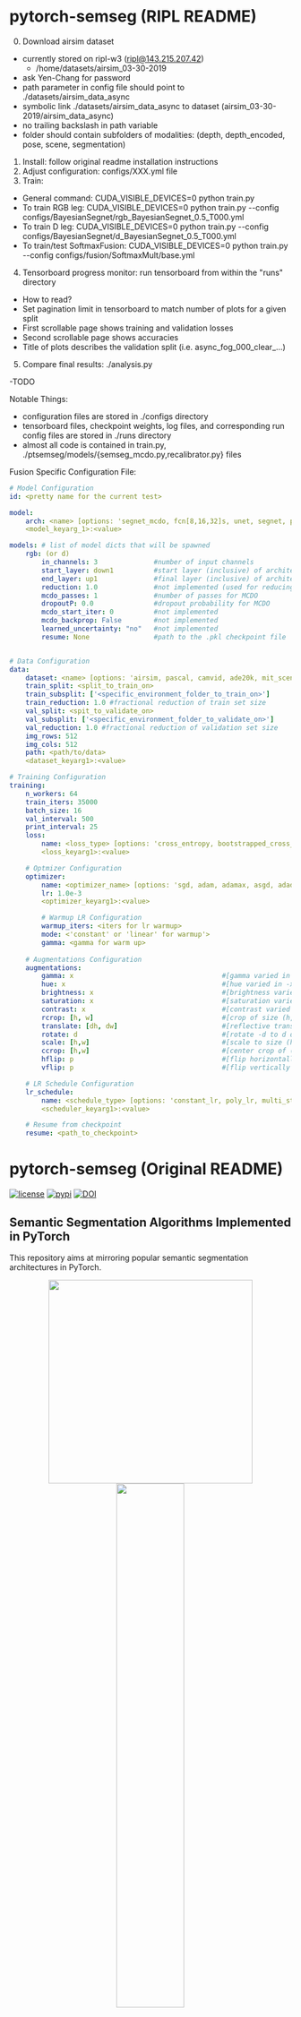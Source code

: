 # pytorch-semseg (RIPL README)

0. Download airsim dataset

- currently stored on ripl-w3 (ripl@143.215.207.42)
  - /home/datasets/airsim_03-30-2019
- ask Yen-Chang for password
- path parameter in config file should point to ./datasets/airsim_data_async
- symbolic link ./datasets/airsim_data_async to dataset (airsim_03-30-2019/airsim_data_async)
- no trailing backslash in path variable
- folder should contain subfolders of modalities: (depth, depth_encoded, pose, scene, segmentation)
1. Install: follow original readme installation instructions
2. Adjust configuration: configs/XXX.yml file
3. Train:

- General command: CUDA_VISIBLE_DEVICES=0 python train.py
- To train RGB leg: CUDA_VISIBLE_DEVICES=0 python train.py --config configs/BayesianSegnet/rgb_BayesianSegnet_0.5_T000.yml
- To train D leg: CUDA_VISIBLE_DEVICES=0 python train.py --config configs/BayesianSegnet/d_BayesianSegnet_0.5_T000.yml
- To train/test SoftmaxFusion: CUDA_VISIBLE_DEVICES=0 python train.py --config configs/fusion/SoftmaxMult/base.yml

4. Tensorboard progress monitor: run tensorboard from within the "runs" directory

- How to read?
- Set pagination limit in tensorboard to match number of plots for a given split
- First scrollable page shows training and validation losses
- Second scrollable page shows accuracies
- Title of plots describes the validation split (i.e. async_fog_000_clear_...)

5. Compare final results: ./analysis.py

-TODO

Notable Things:
- configuration files are stored in ./configs directory
- tensorboard files, checkpoint weights, log files, and corresponding run config files are stored in ./runs directory
- almost all code is contained in train.py, ./ptsemseg/models/{semseg_mcdo.py,recalibrator.py} files


Fusion Specific Configuration File:

```yaml
# Model Configuration
id: <pretty name for the current test>

model:
    arch: <name> [options: 'segnet_mcdo, fcn[8,16,32]s, unet, segnet, pspnet, icnet, icnetBN, linknet, frrn[A,B]'
    <model_keyarg_1>:<value>

models: # list of model dicts that will be spawned
    rgb: (or d)
        in_channels: 3              #number of input channels
        start_layer: down1          #start layer (inclusive) of architecture (used for mid mcdo fusion)
        end_layer: up1              #final layer (inclusive) of architecture (used for mid mcdo fusion)
        reduction: 1.0              #not implemented (used for reducing the number of parameters in the network)
        mcdo_passes: 1              #number of passes for MCDO
        dropoutP: 0.0               #dropout probability for MCDO
        mcdo_start_iter: 0          #not implemented
        mcdo_backprop: False        #not implemented
        learned_uncertainty: "no"   #not implemented
        resume: None                #path to the .pkl checkpoint file


# Data Configuration
data:
    dataset: <name> [options: 'airsim, pascal, camvid, ade20k, mit_sceneparsing_benchmark, cityscapes, nyuv2, sunrgbd, vistas'] 
    train_split: <split_to_train_on>
    train_subsplit: ['<specific_environment_folder_to_train_on>']
    train_reduction: 1.0 #fractional reduction of train set size
    val_split: <spit_to_validate_on>
    val_subsplit: ['<specific_environment_folder_to_validate_on>']
    val_reduction: 1.0 #fractional reduction of validation set size
    img_rows: 512
    img_cols: 512
    path: <path/to/data>
    <dataset_keyarg1>:<value>

# Training Configuration
training:
    n_workers: 64
    train_iters: 35000
    batch_size: 16
    val_interval: 500
    print_interval: 25
    loss:
        name: <loss_type> [options: 'cross_entropy, bootstrapped_cross_entropy, multi_scale_crossentropy']
        <loss_keyarg1>:<value>

    # Optmizer Configuration
    optimizer:
        name: <optimizer_name> [options: 'sgd, adam, adamax, asgd, adadelta, adagrad, rmsprop']
        lr: 1.0e-3
        <optimizer_keyarg1>:<value>

        # Warmup LR Configuration
        warmup_iters: <iters for lr warmup>
        mode: <'constant' or 'linear' for warmup'>
        gamma: <gamma for warm up>
       
    # Augmentations Configuration
    augmentations:
        gamma: x                                     #[gamma varied in 1 to 1+x]
        hue: x                                       #[hue varied in -x to x]
        brightness: x                                #[brightness varied in 1-x to 1+x]
        saturation: x                                #[saturation varied in 1-x to 1+x]
        contrast: x                                  #[contrast varied in 1-x to 1+x]
        rcrop: [h, w]                                #[crop of size (h,w)]
        translate: [dh, dw]                          #[reflective translation by (dh, dw)]
        rotate: d                                    #[rotate -d to d degrees]
        scale: [h,w]                                 #[scale to size (h,w)]
        ccrop: [h,w]                                 #[center crop of (h,w)]
        hflip: p                                     #[flip horizontally with chance p]
        vflip: p                                     #[flip vertically with chance p]

    # LR Schedule Configuration
    lr_schedule:
        name: <schedule_type> [options: 'constant_lr, poly_lr, multi_step, cosine_annealing, exp_lr']
        <scheduler_keyarg1>:<value>

    # Resume from checkpoint  
    resume: <path_to_checkpoint>
```


# pytorch-semseg (Original README)

[![license](https://img.shields.io/github/license/mashape/apistatus.svg)](https://github.com/meetshah1995/pytorch-semseg/blob/master/LICENSE)
[![pypi](https://img.shields.io/pypi/v/pytorch_semseg.svg)](https://pypi.python.org/pypi/pytorch-semseg/0.1.2)
[![DOI](https://zenodo.org/badge/DOI/10.5281/zenodo.1185075.svg)](https://doi.org/10.5281/zenodo.1185075)



## Semantic Segmentation Algorithms Implemented in PyTorch

This repository aims at mirroring popular semantic segmentation architectures in PyTorch. 


<p align="center">
<a href="https://www.youtube.com/watch?v=iXh9aCK3ubs" target="_blank"><img src="https://i.imgur.com/agvJOPF.gif" width="364"/></a>
<img src="https://meetshah1995.github.io/images/blog/ss/ptsemseg.png" width="49%"/>
</p>

### Networks implemented

* [PSPNet](https://arxiv.org/abs/1612.01105) - With support for loading pretrained models w/o caffe dependency
* [ICNet](https://arxiv.org/pdf/1704.08545.pdf) - With optional batchnorm and pretrained models
* [FRRN](https://arxiv.org/abs/1611.08323) - Model A and B
* [FCN](https://arxiv.org/abs/1411.4038) - All 1 (FCN32s), 2 (FCN16s) and 3 (FCN8s) stream variants
* [U-Net](https://arxiv.org/abs/1505.04597) - With optional deconvolution and batchnorm
* [Link-Net](https://codeac29.github.io/projects/linknet/) - With multiple resnet backends
* [Segnet](https://arxiv.org/abs/1511.00561) - With Unpooling using Maxpool indices


### DataLoaders implemented

* [AirSim](https://github.com/Microsoft/AirSim)
* [CamVid](http://mi.eng.cam.ac.uk/research/projects/VideoRec/CamVid/)
* [Pascal VOC](http://host.robots.ox.ac.uk/pascal/VOC/voc2012/segexamples/index.html)
* [ADE20K](http://groups.csail.mit.edu/vision/datasets/ADE20K/)
* [MIT Scene Parsing Benchmark](http://data.csail.mit.edu/places/ADEchallenge/ADEChallengeData2016.zip)
* [Cityscapes](https://www.cityscapes-dataset.com/)
* [NYUDv2](http://cs.nyu.edu/~silberman/datasets/nyu_depth_v2.html)
* [Sun-RGBD](http://rgbd.cs.princeton.edu/)


### Requirements

* pytorch >=0.4.0
* torchvision ==0.2.0
* scipy
* tqdm
* tensorboardX

#### One-line installation
    
`pip install -r requirements.txt`

### Data

* Download data for desired dataset(s) from list of URLs [here](https://meetshah1995.github.io/semantic-segmentation/deep-learning/pytorch/visdom/2017/06/01/semantic-segmentation-over-the-years.html#sec_datasets).
* Extract the zip / tar and modify the path appropriately in your `config.yaml`


### Usage

**Setup config file**

```yaml
# Model Configuration
model:
    arch: <name> [options: 'fcn[8,16,32]s, unet, segnet, pspnet, icnet, icnetBN, linknet, frrn[A,B]'
    <model_keyarg_1>:<value>

# Data Configuration
data:
    dataset: <name> [options: 'pascal, camvid, ade20k, mit_sceneparsing_benchmark, cityscapes, nyuv2, sunrgbd, vistas'] 
    train_split: <split_to_train_on>
    val_split: <spit_to_validate_on>
    img_rows: 512
    img_cols: 1024
    path: <path/to/data>
    <dataset_keyarg1>:<value>

# Training Configuration
training:
    n_workers: 64
    train_iters: 35000
    batch_size: 16
    val_interval: 500
    print_interval: 25
    loss:
        name: <loss_type> [options: 'cross_entropy, bootstrapped_cross_entropy, multi_scale_crossentropy']
        <loss_keyarg1>:<value>

    # Optmizer Configuration
    optimizer:
        name: <optimizer_name> [options: 'sgd, adam, adamax, asgd, adadelta, adagrad, rmsprop']
        lr: 1.0e-3
        <optimizer_keyarg1>:<value>

        # Warmup LR Configuration
        warmup_iters: <iters for lr warmup>
        mode: <'constant' or 'linear' for warmup'>
        gamma: <gamma for warm up>
       
    # Augmentations Configuration
    augmentations:
        gamma: x                                     #[gamma varied in 1 to 1+x]
        hue: x                                       #[hue varied in -x to x]
        brightness: x                                #[brightness varied in 1-x to 1+x]
        saturation: x                                #[saturation varied in 1-x to 1+x]
        contrast: x                                  #[contrast varied in 1-x to 1+x]
        rcrop: [h, w]                                #[crop of size (h,w)]
        translate: [dh, dw]                          #[reflective translation by (dh, dw)]
        rotate: d                                    #[rotate -d to d degrees]
        scale: [h,w]                                 #[scale to size (h,w)]
        ccrop: [h,w]                                 #[center crop of (h,w)]
        hflip: p                                     #[flip horizontally with chance p]
        vflip: p                                     #[flip vertically with chance p]

    # LR Schedule Configuration
    lr_schedule:
        name: <schedule_type> [options: 'constant_lr, poly_lr, multi_step, cosine_annealing, exp_lr']
        <scheduler_keyarg1>:<value>

    # Resume from checkpoint  
    resume: <path_to_checkpoint>
```

**To train the model :**

```
python train.py [-h] [--config [CONFIG]] 

--config                Configuration file to use
```

**To validate the model :**

```
usage: validate.py [-h] [--config [CONFIG]] [--model_path [MODEL_PATH]]
                       [--eval_flip] [--measure_time]

  --config              Config file to be used
  --model_path          Path to the saved model
  --eval_flip           Enable evaluation with flipped image | True by default
  --measure_time        Enable evaluation with time (fps) measurement | True
                        by default
```

**To test the model w.r.t. a dataset on custom images(s):**

```
python test.py [-h] [--model_path [MODEL_PATH]] [--dataset [DATASET]]
               [--dcrf [DCRF]] [--img_path [IMG_PATH]] [--out_path [OUT_PATH]]
 
  --model_path          Path to the saved model
  --dataset             Dataset to use ['pascal, camvid, ade20k etc']
  --dcrf                Enable DenseCRF based post-processing
  --img_path            Path of the input image
  --out_path            Path of the output segmap
```


**If you find this code useful in your research, please consider citing:**

```
@article{mshahsemseg,
    Author = {Meet P Shah},
    Title = {Semantic Segmentation Architectures Implemented in PyTorch.},
    Journal = {https://github.com/meetshah1995/pytorch-semseg},
    Year = {2017}
}
```

